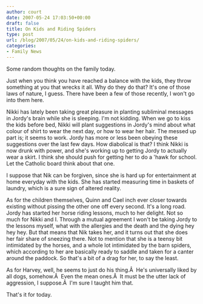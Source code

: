 ```yaml
---
author: court
date: 2007-05-24 17:03:50+00:00
draft: false
title: On Kids and Riding Spiders
type: post
url: /blog/2007/05/24/on-kids-and-riding-spiders/
categories:
- Family News
---
```


Some random thoughts on the family today.

Just when you think you have reached a balance with the kids, they throw something at you that wrecks it all.   Why do they do that?  It's one of those laws of nature, I guess.  There have been a few of those recently, I won't go into them here.

Nikki has lately been taking great pleasure in planting subliminal messages in Jordy's brain while she is sleeping.  I'm not kidding.  When we go to kiss the kids before bed, Nikki will plant suggestions in Jordy's mind about what colour of shirt to wear the next day, or how to wear her hair.  The messed up part is; it seems to work.  Jordy has more or less been obeying these suggestions over the last few days.  How diabolical is that?  I think Nikki is now drunk with power, and she's working up to getting Jordy to actually wear a skirt.  I think she should push for getting her to do a 'hawk for school.  Let the Catholic board think about that one.

I suppose that Nik can be forgiven, since she is hard up for entertainment at home everyday with the kids.  She has started measuring time in baskets of laundry, which is a sure sign of altered reality.

As for the children themselves, Quinn and Cael inch ever closer towards existing without pissing the other one off every second.  It's a long road.  Jordy has started her horse riding lessons, much to her delight.  Not so much for Nikki and I.  Through a mutual agreement I won't be taking Jordy to the lessons myself, what with the allergies and the death and the dying hey hey hey.  But that means that Nik takes her, and it turns out that she does her fair share of sneezing there.  Not to mention that she is a teensy bit intimidated by the horses, and a whole lot intimidated by the barn spiders, which according to her are basically ready to saddle and taken for a canter around the paddock.  So that's a bit of a drag for her, to say the least.

As for Harvey, well, he seems to just do his thing.Â  He's universally liked by all dogs, somehow.Â  Even the mean ones.Â  It must be the utter lack of aggression, I suppose.Â  I'm sure I taught him that.

That's it for today.
